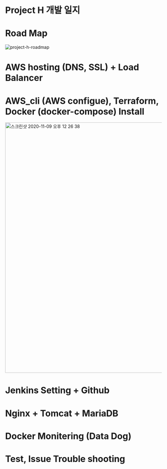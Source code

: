 <h1>Project H 개발 일지</h1>  

# Road Map
![project-h-roadmap](https://user-images.githubusercontent.com/43293666/98557407-80e1bf00-22e7-11eb-923b-11034bb22043.jpg)

# AWS hosting (DNS, SSL) + Load Balancer


# AWS_cli (AWS configue), Terraform, Docker (docker-compose) Install
<img width="803" alt="스크린샷 2020-11-09 오후 12 26 38" src="https://user-images.githubusercontent.com/43293666/98550184-1fb5ed80-22df-11eb-8507-a6536a502480.png">

# Jenkins Setting + Github 


# Nginx + Tomcat + MariaDB


# Docker Monitering (Data Dog)


# Test, Issue Trouble shooting

